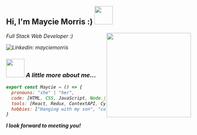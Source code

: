 <h2> Hi, I'm Maycie Morris :) <img src="https://media.giphy.com/media/2Ygy0khwewLgMSYM0t/giphy.gif" width="50"></h2>
<img align='right' src="https://media.giphy.com/media/f6hnhHkks8bk4jwjh3/giphy.gif" width="230">
<p><em>Full Stack Web Developer :)

![Linkedin: mayciemorris](https://img.shields.io/badge/-mayciemorris-blue?style=flat-square&logo=Linkedin&logoColor=white&link=https://https://www.linkedin.com/in/mayciemorris/)


### <img src="https://media.giphy.com/media/AzA3AoYdrm7KRUlutU/giphy.gif" width="50"> A little more about me...  

```javascript
export const Maycie = () => {
  pronouns: "she" | "her",
  code: [HTML, CSS, JavaScript, Node.js, Python],
  tools: [React, Redux, ContextAPI, Cypress, Jest, Styled-Components, Material-UI],
  hobbies: ["Hanging with my son", "coding", "hiking", "watching movies", "reading"]
}
```

<b>I look forward to meeting you!</b>
